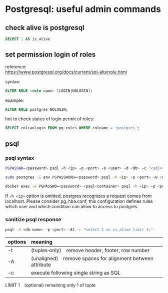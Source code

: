 # Postgresql: useful admin commands

## check alive is postgresql

```sql
SELECT 1 AS is_alive
```

## set permission login of roles

reference:  
<https://www.postgresql.org/docs/current/sql-alterrole.html>

syntax:

```sql
ALTER ROLE <role-name> [LOGIN|NOLOGIN];
```

example:

```sql
ALTER ROLE postgres NOLOGIN;
```

hot to check status of login permit of roles:

```sql
SELECT rolcanlogin FROM pg_roles WHERE rolname = 'postgres';
```

## psql

### psql syntax

```bash
PGPASSWD=<password> psql -h <ip> -p <port> -U <user> -d <db> -c "<sql>"
```

```bash
sudo postgres -i env PGPASSWORD=<password> psql -h <ip> -p <port> -U <user> -d <db> -c "<sql>"
```

```bash
docker exec -e PGPASSWD=<password> <psql-container> psql -h <ip> -p <port> -U <user> -d <db> -c "<sql>"
```

If `-h <ip>` option is omitted, postgres recognizes a request comes from localhost.
Please consider pg_hba.conf, this configuration defines rules which user and which condition can allow to access to postgres.

### sanitize psql response

```bash
psql -d <db-name> -p <port> -At -c "select 1 as is_alive limit 1;"
```

|options|meaning|
|:---|:---|
|-t|(tuples‑only) remove header, footer, row number|
|-A|(unaligned) remove spaces for alignment between attribute|
|-c|execute following single string as SQL|

LIMIT 1 (optional) remaining only 1 of tuple
